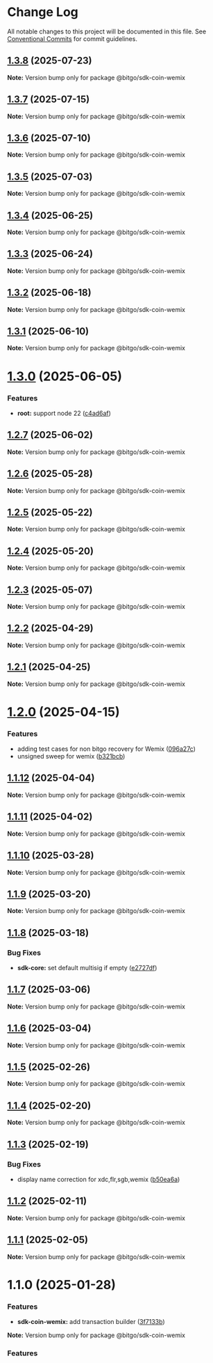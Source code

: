 # Change Log

All notable changes to this project will be documented in this file.
See [Conventional Commits](https://conventionalcommits.org) for commit guidelines.

## [1.3.8](https://github.com/BitGo/BitGoJS/compare/@bitgo/sdk-coin-wemix@1.3.7...@bitgo/sdk-coin-wemix@1.3.8) (2025-07-23)

**Note:** Version bump only for package @bitgo/sdk-coin-wemix

## [1.3.7](https://github.com/BitGo/BitGoJS/compare/@bitgo/sdk-coin-wemix@1.3.6...@bitgo/sdk-coin-wemix@1.3.7) (2025-07-15)

**Note:** Version bump only for package @bitgo/sdk-coin-wemix

## [1.3.6](https://github.com/BitGo/BitGoJS/compare/@bitgo/sdk-coin-wemix@1.3.5...@bitgo/sdk-coin-wemix@1.3.6) (2025-07-10)

**Note:** Version bump only for package @bitgo/sdk-coin-wemix

## [1.3.5](https://github.com/BitGo/BitGoJS/compare/@bitgo/sdk-coin-wemix@1.3.4...@bitgo/sdk-coin-wemix@1.3.5) (2025-07-03)

**Note:** Version bump only for package @bitgo/sdk-coin-wemix

## [1.3.4](https://github.com/BitGo/BitGoJS/compare/@bitgo/sdk-coin-wemix@1.3.3...@bitgo/sdk-coin-wemix@1.3.4) (2025-06-25)

**Note:** Version bump only for package @bitgo/sdk-coin-wemix

## [1.3.3](https://github.com/BitGo/BitGoJS/compare/@bitgo/sdk-coin-wemix@1.3.2...@bitgo/sdk-coin-wemix@1.3.3) (2025-06-24)

**Note:** Version bump only for package @bitgo/sdk-coin-wemix

## [1.3.2](https://github.com/BitGo/BitGoJS/compare/@bitgo/sdk-coin-wemix@1.3.1...@bitgo/sdk-coin-wemix@1.3.2) (2025-06-18)

**Note:** Version bump only for package @bitgo/sdk-coin-wemix

## [1.3.1](https://github.com/BitGo/BitGoJS/compare/@bitgo/sdk-coin-wemix@1.3.0...@bitgo/sdk-coin-wemix@1.3.1) (2025-06-10)

**Note:** Version bump only for package @bitgo/sdk-coin-wemix

# [1.3.0](https://github.com/BitGo/BitGoJS/compare/@bitgo/sdk-coin-wemix@1.2.7...@bitgo/sdk-coin-wemix@1.3.0) (2025-06-05)

### Features

- **root:** support node 22 ([c4ad6af](https://github.com/BitGo/BitGoJS/commit/c4ad6af2e8896221417c303f0f6b84652b493216))

## [1.2.7](https://github.com/BitGo/BitGoJS/compare/@bitgo/sdk-coin-wemix@1.2.6...@bitgo/sdk-coin-wemix@1.2.7) (2025-06-02)

**Note:** Version bump only for package @bitgo/sdk-coin-wemix

## [1.2.6](https://github.com/BitGo/BitGoJS/compare/@bitgo/sdk-coin-wemix@1.2.5...@bitgo/sdk-coin-wemix@1.2.6) (2025-05-28)

**Note:** Version bump only for package @bitgo/sdk-coin-wemix

## [1.2.5](https://github.com/BitGo/BitGoJS/compare/@bitgo/sdk-coin-wemix@1.2.4...@bitgo/sdk-coin-wemix@1.2.5) (2025-05-22)

**Note:** Version bump only for package @bitgo/sdk-coin-wemix

## [1.2.4](https://github.com/BitGo/BitGoJS/compare/@bitgo/sdk-coin-wemix@1.2.3...@bitgo/sdk-coin-wemix@1.2.4) (2025-05-20)

**Note:** Version bump only for package @bitgo/sdk-coin-wemix

## [1.2.3](https://github.com/BitGo/BitGoJS/compare/@bitgo/sdk-coin-wemix@1.2.2...@bitgo/sdk-coin-wemix@1.2.3) (2025-05-07)

**Note:** Version bump only for package @bitgo/sdk-coin-wemix

## [1.2.2](https://github.com/BitGo/BitGoJS/compare/@bitgo/sdk-coin-wemix@1.2.1...@bitgo/sdk-coin-wemix@1.2.2) (2025-04-29)

**Note:** Version bump only for package @bitgo/sdk-coin-wemix

## [1.2.1](https://github.com/BitGo/BitGoJS/compare/@bitgo/sdk-coin-wemix@1.2.0...@bitgo/sdk-coin-wemix@1.2.1) (2025-04-25)

**Note:** Version bump only for package @bitgo/sdk-coin-wemix

# [1.2.0](https://github.com/BitGo/BitGoJS/compare/@bitgo/sdk-coin-wemix@1.1.12...@bitgo/sdk-coin-wemix@1.2.0) (2025-04-15)

### Features

- adding test cases for non bitgo recovery for Wemix ([096a27c](https://github.com/BitGo/BitGoJS/commit/096a27c3a1f7e1ecb44ab38b5a8efc4d7e0b9016))
- unsigned sweep for wemix ([b321bcb](https://github.com/BitGo/BitGoJS/commit/b321bcba91eefde2806a7cda402d56546dbb7270))

## [1.1.12](https://github.com/BitGo/BitGoJS/compare/@bitgo/sdk-coin-wemix@1.1.11...@bitgo/sdk-coin-wemix@1.1.12) (2025-04-04)

**Note:** Version bump only for package @bitgo/sdk-coin-wemix

## [1.1.11](https://github.com/BitGo/BitGoJS/compare/@bitgo/sdk-coin-wemix@1.1.10...@bitgo/sdk-coin-wemix@1.1.11) (2025-04-02)

**Note:** Version bump only for package @bitgo/sdk-coin-wemix

## [1.1.10](https://github.com/BitGo/BitGoJS/compare/@bitgo/sdk-coin-wemix@1.1.9...@bitgo/sdk-coin-wemix@1.1.10) (2025-03-28)

**Note:** Version bump only for package @bitgo/sdk-coin-wemix

## [1.1.9](https://github.com/BitGo/BitGoJS/compare/@bitgo/sdk-coin-wemix@1.1.8...@bitgo/sdk-coin-wemix@1.1.9) (2025-03-20)

**Note:** Version bump only for package @bitgo/sdk-coin-wemix

## [1.1.8](https://github.com/BitGo/BitGoJS/compare/@bitgo/sdk-coin-wemix@1.1.7...@bitgo/sdk-coin-wemix@1.1.8) (2025-03-18)

### Bug Fixes

- **sdk-core:** set default multisig if empty ([e2727df](https://github.com/BitGo/BitGoJS/commit/e2727dfc89dd314a607b737e761e5eff824606af))

## [1.1.7](https://github.com/BitGo/BitGoJS/compare/@bitgo/sdk-coin-wemix@1.1.6...@bitgo/sdk-coin-wemix@1.1.7) (2025-03-06)

**Note:** Version bump only for package @bitgo/sdk-coin-wemix

## [1.1.6](https://github.com/BitGo/BitGoJS/compare/@bitgo/sdk-coin-wemix@1.1.3...@bitgo/sdk-coin-wemix@1.1.6) (2025-03-04)

**Note:** Version bump only for package @bitgo/sdk-coin-wemix

## [1.1.5](https://github.com/BitGo/BitGoJS/compare/@bitgo/sdk-coin-wemix@1.1.3...@bitgo/sdk-coin-wemix@1.1.5) (2025-02-26)

**Note:** Version bump only for package @bitgo/sdk-coin-wemix

## [1.1.4](https://github.com/BitGo/BitGoJS/compare/@bitgo/sdk-coin-wemix@1.1.3...@bitgo/sdk-coin-wemix@1.1.4) (2025-02-20)

**Note:** Version bump only for package @bitgo/sdk-coin-wemix

## [1.1.3](https://github.com/BitGo/BitGoJS/compare/@bitgo/sdk-coin-wemix@1.1.2...@bitgo/sdk-coin-wemix@1.1.3) (2025-02-19)

### Bug Fixes

- display name correction for xdc,flr,sgb,wemix ([b50ea6a](https://github.com/BitGo/BitGoJS/commit/b50ea6ad6723e755ac8e5c61380ffe5735d74a4b))

## [1.1.2](https://github.com/BitGo/BitGoJS/compare/@bitgo/sdk-coin-wemix@1.1.1...@bitgo/sdk-coin-wemix@1.1.2) (2025-02-11)

**Note:** Version bump only for package @bitgo/sdk-coin-wemix

## [1.1.1](https://github.com/BitGo/BitGoJS/compare/@bitgo/sdk-coin-wemix@1.1.0...@bitgo/sdk-coin-wemix@1.1.1) (2025-02-05)

**Note:** Version bump only for package @bitgo/sdk-coin-wemix

# 1.1.0 (2025-01-28)

### Features

- **sdk-coin-wemix:** add transaction builder ([3f7133b](https://github.com/BitGo/BitGoJS/commit/3f7133b54dc09456031270aed90cf824e65cc134))

**Note:** Version bump only for package @bitgo/sdk-coin-wemix

### Features
